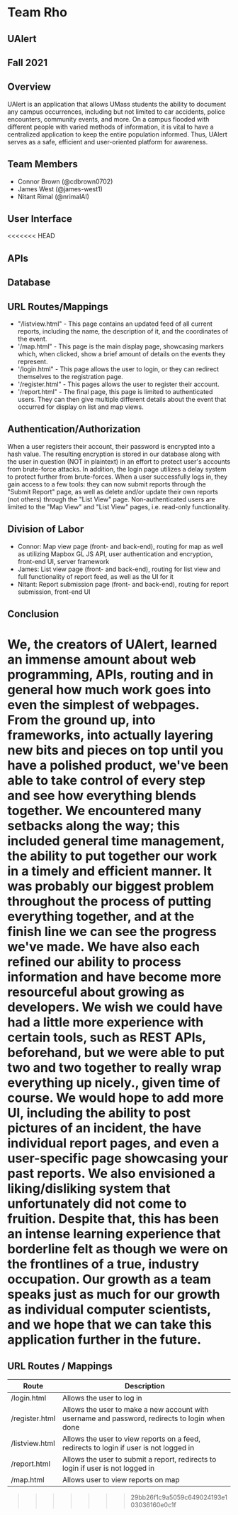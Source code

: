# Team Rho
## UAlert
## Fall 2021

## Overview

UAlert is an application that allows UMass students the ability to document any campus occurrences, including but not limited to car accidents, police encounters, community events, and more. On a campus flooded with different people with varied methods of information, it is vital to have a centralized application to keep the entire population informed. Thus, UAlert serves as a safe, efficient and user-oriented platform for awareness.

## Team Members

* Connor Brown (@cdbrown0702)
* James West (@james-west1)
* Nitant Rimal (@nrimalAI)

## User Interface

<<<<<<< HEAD
## APIs

## Database

## URL Routes/Mappings

* "/listview.html" - This page contains an updated feed of all current reports, including the name, the description of it, and the coordinates of the event.
* '/map.html" - This page is the main display page, showcasing markers which, when clicked, show a brief amount of details on the events they represent. 
* '/login.html" - This page allows the user to login, or they can redirect themselves to the registration page.
* '/register.html" - This pages allows the user to register their account.
* '/report.html" - The final page, this page is limited to authenticated users. They can then give multiple different details about the event that occurred for display on list and map views.

## Authentication/Authorization

When a user registers their account, their password is encrypted into a hash value. The resulting encryption is stored in our database along with the user in question (NOT in plaintext) in an effort to protect user's accounts from brute-force attacks. In addition, the login page utilizes a delay system to protect further from brute-forces. When a user successfully logs in, they gain access to a few tools: they can now submit reports through the "Submit Report" page, as well as delete and/or update their own reports (not others) through the "List View" page. Non-authenticated users are limited to the "Map View" and "List View" pages, i.e. read-only functionality.

## Division of Labor

* Connor: Map view page (front- and back-end), routing for map as well as utilizing Mapbox GL JS API, user authentication and encryption, front-end UI, server framework
* James: List view page (front- and back-end), routing for list view and full functionality of report feed, as well as the UI for it
* Nitant: Report submission page (front- and back-end), routing for report submission, front-end UI

## Conclusion

We, the creators of UAlert, learned an immense amount about web programming, APIs, routing and in general how much work goes into even the simplest of webpages. From the ground up, into frameworks, into actually layering new bits and pieces on top until you have a polished product, we've been able to take control of every step and see how everything blends together. We encountered many setbacks along the way; this included general time management, the ability to put together our work in a timely and efficient manner. It was probably our biggest problem throughout the process of putting everything together, and at the finish line we can see the progress we've made. We have also each refined our ability to process information and have become more resourceful about growing as developers. We wish we could have had a little more experience with certain tools, such as REST APIs, beforehand, but we were able to put two and two together to really wrap everything up nicely., given time of course. We would hope to add more UI, including the ability to post pictures of an incident, the have individual report pages, and even a user-specific page showcasing your past reports. We also envisioned a liking/disliking system that unfortunately did not come to fruition. Despite that, this has been an intense learning experience that borderline felt as though we were on the frontlines of a true, industry occupation. Our growth as a team speaks just as much for our growth as individual computer scientists, and we hope that we can take this application further in the future.
=======
## URL Routes / Mappings
| Route      | Description |
| ----------- | ----------- |
| /login.html  | Allows the user to log in      |
| /register.html  | Allows the user to make a new account with username and password, redirects to login when done       |
| /listview.html  | Allows the user to view reports on a feed, redirects to login if user is not logged in       |
| /report.html  | Allows the user to submit a report, redirects to login if user is not logged in       |
| /map.html  | Allows user to view reports on map       |
>>>>>>> 29bb26f1c9a5059c649024193e103036160e0c1f
